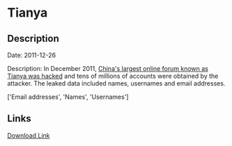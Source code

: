 # Tianya

## Description

Date: 2011-12-26

Description:
In December 2011, <a href="http://thehackernews.com/2011/12/tianya-chinas-biggest-online-forum-40.html" target="_blank" rel="noopener">China's largest online forum known as Tianya was hacked</a> and tens of millions of accounts were obtained by the attacker. The leaked data included names, usernames and email addresses.


['Email addresses', 'Names', 'Usernames']

## Links

[Download Link](https://link-to.net/1229997/510.4875535816832/dynamic/?r=dGlhbnlhLmNu)
